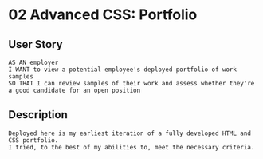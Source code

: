 # 02 Advanced CSS: Portfolio

## User Story

```
AS AN employer
I WANT to view a potential employee's deployed portfolio of work samples
SO THAT I can review samples of their work and assess whether they're a good candidate for an open position
```

## Description

```
Deployed here is my earliest iteration of a fully developed HTML and CSS portfolio.
I tried, to the best of my abilities to, meet the necessary criteria.
